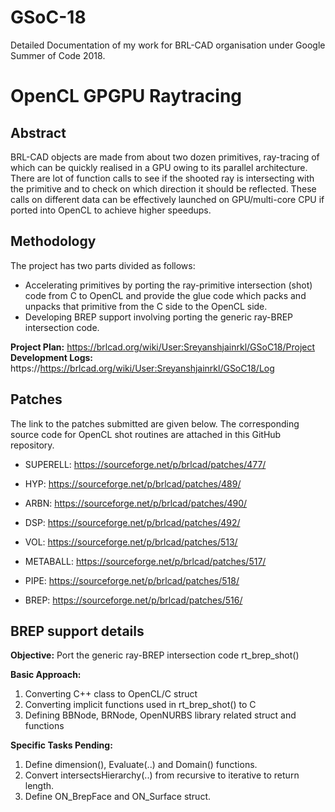 # GSoC-18
Detailed Documentation of my work for BRL-CAD organisation under Google Summer of Code 2018.

# OpenCL GPGPU Raytracing
## Abstract
BRL-CAD objects are made from about two dozen primitives, ray-tracing of which can be quickly realised in a GPU owing to its parallel architecture. There are lot of function calls to see if the shooted ray is intersecting with the primitive and to check on which direction it should be reflected. These calls on different data can be effectively launched on GPU/multi-core CPU if ported into OpenCL to achieve higher speedups.

## Methodology
The project has two parts divided as follows:
* Accelerating primitives by porting the ray-primitive intersection (shot) code from C to OpenCL and provide the glue code which packs and unpacks that primitive from the C side to the OpenCL side.
* Developing BREP support involving porting the generic ray-BREP intersection code.

**Project Plan:**       https://brlcad.org/wiki/User:Sreyanshjainrkl/GSoC18/Project              
**Development Logs:**   https://https://brlcad.org/wiki/User:Sreyanshjainrkl/GSoC18/Log

## Patches
The link to the patches submitted are given below. The corresponding source code for OpenCL shot routines are attached in this GitHub repository.

* SUPERELL:   https://sourceforge.net/p/brlcad/patches/477/
* HYP:        https://sourceforge.net/p/brlcad/patches/489/
* ARBN:       https://sourceforge.net/p/brlcad/patches/490/
* DSP:        https://sourceforge.net/p/brlcad/patches/492/
* VOL:        https://sourceforge.net/p/brlcad/patches/513/
* METABALL:   https://sourceforge.net/p/brlcad/patches/517/
* PIPE:       https://sourceforge.net/p/brlcad/patches/518/

* BREP:       https://sourceforge.net/p/brlcad/patches/516/

## BREP support details
**Objective:**
Port the generic ray-BREP intersection code rt_brep_shot()

**Basic Approach:**
1. Converting C++ class to OpenCL/C struct
2. Converting implicit functions used in rt_brep_shot() to C
3. Defining BBNode, BRNode, OpenNURBS library related struct and functions

**Specific Tasks Pending:**
1. Define dimension(), Evaluate(..) and Domain() functions.
2. Convert intersectsHierarchy(..) from recursive to iterative to return length.
3. Define ON_BrepFace and ON_Surface struct.
